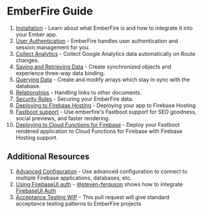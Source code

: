 # EmberFire Guide

1. [Installation](installation.md) - Learn about what EmberFire is and how to integrate it into your Ember app.
1. [User Authentication](authentication.md) - EmberFire handles user authentication and session management for you.
1. [Collect Analytics](analytics.md) - Collect Google Analytics data automatically on Route changes.
1. [Saving and Retrieving Data](saving-and-retrieving-data.md) - Create synchronized objects and experience three-way data binding.
1. [Querying Data](querying-data.md) - Create and modify arrays which stay in sync with the database.
1. [Relationships](relationships.md) - Handling links to other documents.
1. [Security Rules](security-rules.md) - Securing your EmberFire data.
1. [Deploying to Firebase Hosting](deploying-to-firebase-hosting.md) - Deploying your app to Firebase Hosting
1. [Fastboot support](fastboot-support.md) - Use emberfire's Fastboot support for SEO goodness, social previews, and faster rendering.
1. [Deploying to Cloud Functions for Firebase](deploying-fastboot-to-cloud-functions.md) - Deploy your Fastboot rendered application to Cloud Functions for Firebase with Firebase Hosting support.

## Additional Resources

1. [Advanced Configuration](advanced-configuration.md) - Use advanced configuration to connect to multiple Firebase applications, databases, etc.
1. [Using FirebaseUI auth](https://gist.github.com/steven-ferguson/8eddf63123fa74066e9d92f7e829d8e9) - [@steven-ferguson](https://github.com/steven-ferguson) shows how to integrate [FirebaseUI Auth](https://github.com/firebase/firebaseui-web)
1. [Acceptance Testing WIP](https://github.com/firebase/emberfire/pull/409) - This pull request will give standard acceptance testing patterns to EmberFire projects